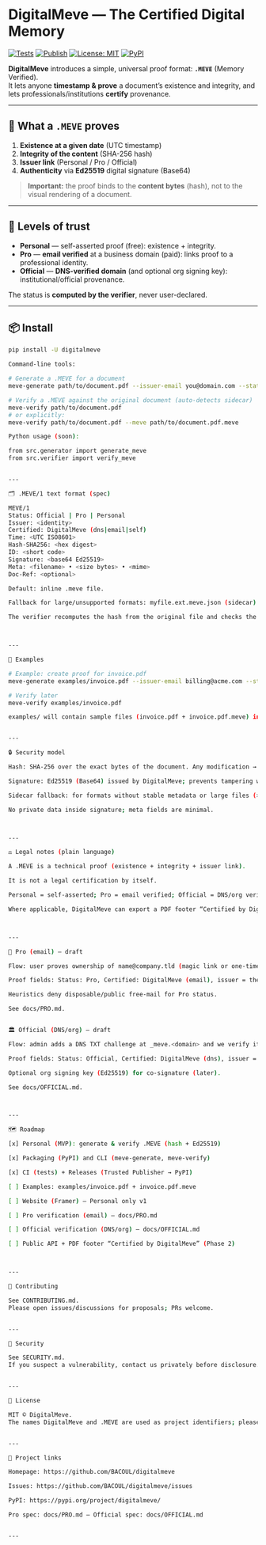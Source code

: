 # DigitalMeve — The Certified Digital Memory

[![Tests](https://img.shields.io/github/actions/workflow/status/BACOUL/digitalmeve/tests.yml?label=tests)](https://github.com/BACOUL/digitalmeve/actions)
[![Publish](https://img.shields.io/github/actions/workflow/status/BACOUL/digitalmeve/publish.yml?label=publish)](https://github.com/BACOUL/digitalmeve/actions)
[![License: MIT](https://img.shields.io/badge/License-MIT-green.svg)](#-license)
[![PyPI](https://img.shields.io/pypi/v/digitalmeve.svg)](https://pypi.org/project/digitalmeve/)

**DigitalMeve** introduces a simple, universal proof format: **`.MEVE`** (Memory Verified).  
It lets anyone **timestamp & prove** a document’s existence and integrity, and lets professionals/institutions **certify** provenance.

---

## 🔰 What a `.MEVE` proves
1. **Existence at a given date** (UTC timestamp)
2. **Integrity of the content** (SHA-256 hash)
3. **Issuer link** (Personal / Pro / Official)
4. **Authenticity** via **Ed25519** digital signature (Base64)

> **Important:** the proof binds to the **content bytes** (hash), not to the visual rendering of a document.

---

## 🧩 Levels of trust
- **Personal** — self-asserted proof (free): existence + integrity.
- **Pro** — **email verified** at a business domain (paid): links proof to a professional identity.
- **Official** — **DNS-verified domain** (and optional org signing key): institutional/official provenance.

The status is **computed by the verifier**, never user-declared.

---

## 📦 Install

```bash
pip install -U digitalmeve

Command-line tools:

# Generate a .MEVE for a document
meve-generate path/to/document.pdf --issuer-email you@domain.com --status Pro --meta ref=FAC-2025 amount=123.45

# Verify a .MEVE against the original document (auto-detects sidecar)
meve-verify path/to/document.pdf
# or explicitly:
meve-verify path/to/document.pdf --meve path/to/document.pdf.meve

Python usage (soon):

from src.generator import generate_meve
from src.verifier import verify_meve


---

🗂️ .MEVE/1 text format (spec)

MEVE/1
Status: Official | Pro | Personal
Issuer: <identity>
Certified: DigitalMeve (dns|email|self)
Time: <UTC ISO8601>
Hash-SHA256: <hex digest>
ID: <short code>
Signature: <base64 Ed25519>
Meta: <filename> • <size bytes> • <mime>
Doc-Ref: <optional>

Default: inline .meve file.

Fallback for large/unsupported formats: myfile.ext.meve.json (sidecar).

The verifier recomputes the hash from the original file and checks the signature.



---

🧪 Examples

# Example: create proof for invoice.pdf
meve-generate examples/invoice.pdf --issuer-email billing@acme.com --status Pro --meta ref=FAC-2025 client=ACME amount=123.45

# Verify later
meve-verify examples/invoice.pdf

examples/ will contain sample files (invoice.pdf + invoice.pdf.meve) in next releases.


---

🔒 Security model

Hash: SHA-256 over the exact bytes of the document. Any modification → different hash → verification fails.

Signature: Ed25519 (Base64) issued by DigitalMeve; prevents tampering with the .meve file itself.

Sidecar fallback: for formats without stable metadata or large files (>50MB), use *.meve.json.

No private data inside signature; meta fields are minimal.



---

⚖️ Legal notes (plain language)

A .MEVE is a technical proof (existence + integrity + issuer link).

It is not a legal certification by itself.

Personal = self-asserted; Pro = email verified; Official = DNS/org verified.

Where applicable, DigitalMeve can export a PDF footer “Certified by DigitalMeve” (Phase 2).



---

👤 Pro (email) — draft

Flow: user proves ownership of name@company.tld (magic link or one-time code).

Proof fields: Status: Pro, Certified: DigitalMeve (email), issuer = the verified email.

Heuristics deny disposable/public free-mail for Pro status.

See docs/PRO.md.


🏛️ Official (DNS/org) — draft

Flow: admin adds a DNS TXT challenge at _meve.<domain> and we verify it.

Proof fields: Status: Official, Certified: DigitalMeve (dns), issuer = org name/domain.

Optional org signing key (Ed25519) for co-signature (later).

See docs/OFFICIAL.md.



---

🗺️ Roadmap

[x] Personal (MVP): generate & verify .MEVE (hash + Ed25519)

[x] Packaging (PyPI) and CLI (meve-generate, meve-verify)

[x] CI (tests) + Releases (Trusted Publisher → PyPI)

[ ] Examples: examples/invoice.pdf + invoice.pdf.meve

[ ] Website (Framer) — Personal only v1

[ ] Pro verification (email) — docs/PRO.md

[ ] Official verification (DNS/org) — docs/OFFICIAL.md

[ ] Public API + PDF footer “Certified by DigitalMeve” (Phase 2)



---

🤝 Contributing

See CONTRIBUTING.md.
Please open issues/discussions for proposals; PRs welcome.


---

🔐 Security

See SECURITY.md.
If you suspect a vulnerability, contact us privately before disclosure.


---

📜 License

MIT © DigitalMeve.
The names DigitalMeve and .MEVE are used as project identifiers; please attribute in derivative works.


---

📎 Project links

Homepage: https://github.com/BACOUL/digitalmeve

Issues: https://github.com/BACOUL/digitalmeve/issues

PyPI: https://pypi.org/project/digitalmeve/

Pro spec: docs/PRO.md — Official spec: docs/OFFICIAL.md


---
